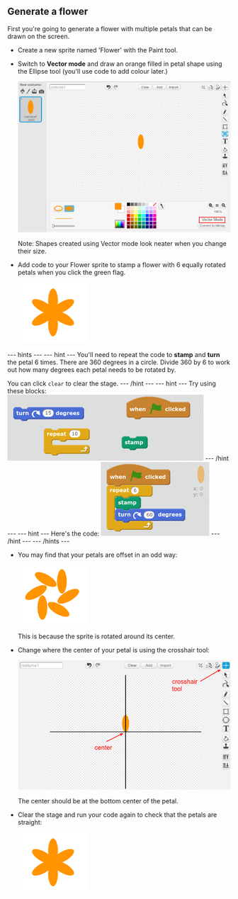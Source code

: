 ## Generate a flower

First you're going to generate a flower with multiple petals that can be drawn on the screen. 

+ Create a new sprite named 'Flower' with the Paint tool. 

+ Switch to **Vector mode** and draw an orange filled in petal shape using the Ellipse tool (you'll use code to add colour later.) 

    ![screenshot](images/flower-petal.png)

	Note: Shapes created using Vector mode look neater when you change their size. 

+ Add code to your Flower sprite to stamp a flower with 6 equally rotated petals when you click the green flag. 

	![screenshot](images/flower-6-straight.png)

--- hints ---
--- hint ---
You'll need to repeat the code to __stamp__ and __turn__ the petal 6 times. 
There are 360 degrees in a circle. Divide 360 by 6 to work out how many degrees each petal needs to be rotated by. 

You can click `clear` to clear the stage. 
--- /hint ---
--- hint ---
Try using these blocks:
![screenshot](images/flower-6-blocks.png)
--- /hint ---
--- hint ---
Here's the code:
![screenshot](images/flower-6-code.png)
--- /hint ---
--- /hints ---

+ You may find that your petals are offset in an odd way:

	![screenshot](images/flower-6-offset.png)

	This is because the sprite is rotated around its center. 

+ Change where the center of your petal is using the crosshair tool:

	![screenshot](images/flower-crosshair.png)

	The center should be at the bottom center of the petal. 

+ Clear the stage and run your code again to check that the petals are straight: 

	![screenshot](images/flower-6-straight.png)
	












